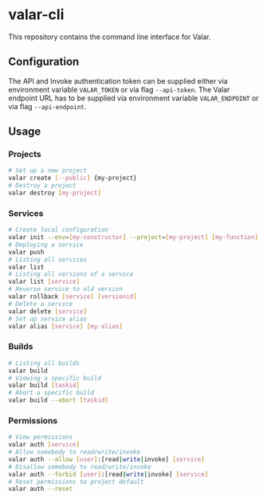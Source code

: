# valar-cli

This repository contains the command line interface for Valar.

## Configuration

The API and Invoke authentication token can be supplied either via environment variable `VALAR_TOKEN` or via flag `--api-token`. The Valar endpoint URL has to be supplied via environment variable `VALAR_ENDPOINT` or via flag `--api-endpoint`.

## Usage

### Projects

```bash
# Set up a new project
valar create [--public] {my-project}
# Destroy a project
valar destroy [my-project]
```
### Services
```bash
# Create local configuration
valar init --env=[my-constructor] --project=[my-project] [my-function]
# Deploying a service
valar push
# Listing all services
valar list
# Listing all versions of a service
valar list [service]
# Reverse service to old version
valar rollback [service] [versionid]
# Delete a service
valar delete [service]
# Set up service alias
valar alias [service] [my-alias]
```
### Builds
```bash
# Listing all builds
valar build
# Viewing a specific build
valar build [taskid]
# Abort a specific build
valar build --abort [taskid]
```
### Permissions
```bash
# View permissions
valar auth [service]
# Allow somebody to read/write/invoke
valar auth --allow [user]:[read|write|invoke] [service]
# Disallow somebody to read/write/invoke
valar auth --forbid [user]:[read|write|invoke] [service]
# Reset permissions to project default
valar auth --reset
```
